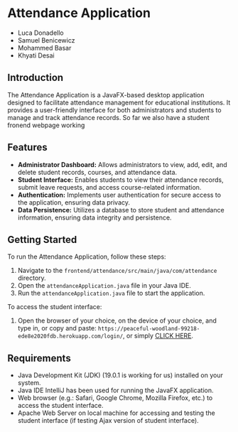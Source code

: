 # Attendance Application
- Luca Donadello
- Samuel Benicewicz
- Mohammed Basar
- Khyati Desai

## Introduction
The Attendance Application is a JavaFX-based desktop application designed to facilitate attendance management for educational institutions. It provides a user-friendly interface for both administrators and students to manage and track attendance records. So far we also have a student fronend webpage working

## Features
- **Administrator Dashboard:** Allows administrators to view, add, edit, and delete student records, courses, and attendance data.
- **Student Interface:** Enables students to view their attendance records, submit leave requests, and access course-related information.
- **Authentication:** Implements user authentication for secure access to the application, ensuring data privacy.
- **Data Persistence:** Utilizes a database to store student and attendance information, ensuring data integrity and persistence.

## Getting Started
To run the Attendance Application, follow these steps:
1. Navigate to the `frontend/attendance/src/main/java/com/attendance` directory.
2. Open the `attendanceApplication.java` file in your Java IDE.
3. Run the `attendanceApplication.java` file to start the application.

To access the student interface:
1. Open the browser of your choice, on the device of your choice, and type in, or copy and paste: `https://peaceful-woodland-99218-ede8e2020fdb.herokuapp.com/login/`, or simply <a href='https://peaceful-woodland-99218-ede8e2020fdb.herokuapp.com/login/'>CLICK HERE</a>.

## Requirements
- Java Development Kit (JDK) (19.0.1 is working for us) installed on your system.
- Java IDE IntelliJ has been used for running the JavaFX application.
- Web browser (e.g.: Safari, Google Chrome, Mozilla Firefox, etc.) to access the student interface.
- Apache Web Server on local machine for accessing and testing the student interface (if testing Ajax version of student interface).

